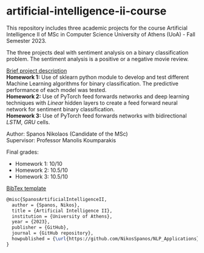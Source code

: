 # artificial-intelligence-ii-course
This repository includes three academic projects for the course Artificial Intelligence II of MSc in Computer Science University of Athens (UoA) - Fall Semester 2023.

The three projects deal with sentiment analysis on a binary classification problem. The sentiment analysis is a positive or a negative movie review. </br>

<ins>Brief project description</ins></br>
**Homework 1:** Use of sklearn python module to develop and test different Machine Learning algorithms for binary classification. The predictive performance of each model was tested. </br>
**Homework 2:** Use of PyTorch feed forwards networks and deep learning techniques with *Linear* hidden layers to create a feed forward neural network for sentiment binary classification. </br>
**Homework 3:** Use of PyTorch feed forwards networks with bidirectional *LSTM*, *GRU* cells.

Author: Spanos Nikolaos (Candidate of the MSc) </br>
Supervisor: Professor Manolis Koumparakis

Final grades:
- Homework 1: 10/10
- Homework 2: 10.5/10
- Homework 3: 10.5/10

<ins>BibTex template</ins>
```latex
@misc{SpanosArtificialIntelligenceII,
  author = {Spanos, Nikos},
  title = {Artificial Intelligence II},
  institution = {University of Athens},
  year = {2023},
  publisher = {GitHub},
  journal = {GitHub repository},
  howpublished = {\url{https://github.com/NikosSpanos/NLP_Applications}},
}
```